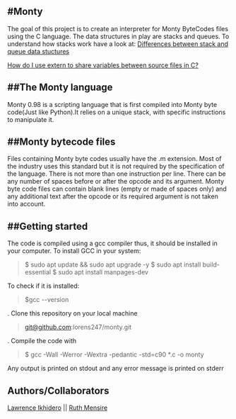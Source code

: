 #Monty
---
The goal of this project is to create an interpreter for Monty ByteCodes files using the C language. 
The data structures in play are stacks and queues.
To understand how stacks work have a look at:
[Differences between stack and queue data stuctures](https://byjus.com/gate/difference-stack-and-queue-data-structures/)

[How do I use extern to share variables between source files in C?](https://stackoverflow.com/questions/1433204/how-do-i-use-extern-to-share-variables-between-source-files)

##The Monty language
---
Monty 0.98 is a scripting language that is first compiled into Monty byte code(Just like Python).It relies on a unique stack, with specific instructions to manipulate it.

##Monty bytecode files
---
Files containing Monty byte codes usually have the .m extension.
Most of the industry uses this standard but it is not required by the specification of the language.
There is not more than one instruction per line. 
There can be any number of spaces before or after the opcode and its argument.
Monty byte code files can contain blank lines (empty or made of spaces only) and any additional text after the opcode or its required argument is not taken into account. 

##Getting started
---
The code is compiled using a gcc compiler thus, it should be installed in your computer.
To install GCC in your system:

> $ sudo apt update && sudo apt upgrade -y
> $ sudo apt install build-essential
> $ sudo apt install manpages-dev 

To check if it is installed:

> $gcc --version

. Clone this repository on your local machine

> git@github.com:lorens247/monty.git

. Compile the code with

> $ gcc -Wall -Werror -Wextra -pedantic -std=c90 *.c -o monty

Any output is printed on stdout and any error message is printed on stderr

## Authors/Collaborators
[Lawrence Ikhidero](https://github.com/lorens247) || [Ruth Mensire](https://github.com/mensirer)


